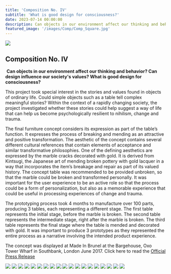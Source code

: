 ```yaml
---
title: 'Composition No. IV'
subtitle: 'What is good design for consciousness?'
date: 2023-07-14 00:00:00
description: Can objects in our environment affect our thinking and behavior? Can design influence our society's values? What is good design for consciousness?
featured_image: '/images/Comp/Comp_Square.jpg'
---
```


<div class="banner"><img src="/images/Comp/Comp_Banner.jpg" class="banner_img"></div>

## Composition No. IV 
​
**Can objects in our environment affect our thinking and behavior? Can design influence our society's values? What is good design for consciousness?**

This project took special interest in the stories and values found in objects of ordinary life. Could simple objects such as a table tell complex meaningful stories? Within the context of a rapidly changing society, the project investigated whether these stories could help suggest a way of life that can help us become psychologically resilient to nihilism, change and trauma.

The final furniture concept considers its expression as part of the table’s function. It expresses the process of breaking and mending as an attractive and positive transformation. The aesthetic of the concept contains several different cultural references that contain elements of acceptance and similar transformative philosophies. One of the defining aesthetics are expressed by the marble cracks decorated with gold. It is derived from Kintsugi, the Japanese art of mending broken pottery with gold lacquer in a way that incorporates the item’s breakage and repair as part of its valued history. 
The concept table was recommended to be provided unbroken, so that the marble could be broken and transformed personally. It was important for the user experience to be an active role so that the process could be a form of personalization, but also as a memorable experience that could be useful in processing experiences of change and trauma.

The prototyping process took 4 months to manufacture over 100 parts, producing 3 tables, each representing a different stage. The first table represents the initial stage, before the marble is broken. The second table represents the intermediate stage, right after the marble is broken. The third table represents the final stage where the table is mended and decorated with gold. It was important to produce 3 prototypes as they represented the entire process as a narrative involving the intended product experience.​

The concept was displayed at Made In Brunel at the Bargehouse, Oxo Tower Wharf in Southbank, London June 2017. Click here to read the [Official Press Release](https://www.brunel.ac.uk/news-and-events/news/articles/How-can-furniture-design-encourage-self-acceptance)

<div class="gallery" data-columns="2">
	<img src="/images/Comp/comp_1.jpg">
    <img src="/images/Comp/comp_2.jpg">
    <img src="/images/Comp/comp_3.jpg">
    <img src="/images/Comp/comp_4.jpg">
    <img src="/images/Comp/comp_5.jpg">
    <img src="/images/Comp/comp_6.jpg">
    <img src="/images/Comp/comp_7.jpg">
    <img src="/images/Comp/comp_8.jpg">
    <img src="/images/Comp/comp_9.jpg">
    <img src="/images/Comp/comp_9_1.jpg">
    <img src="/images/Comp/comp_9_2.jpg">
    <img src="/images/Comp/comp_10.jpg">
    <img src="/images/Comp/comp_11.jpg">
    <img src="/images/Comp/comp_12.jpg">
    <img src="/images/Comp/comp_13.jpg">
    <img src="/images/Comp/comp_14.jpg">
    <img src="/images/Comp/comp_15.jpg">
    <img src="/images/Comp/comp_16.jpg">
    <img src="/images/Comp/comp_17.jpg">
</div>